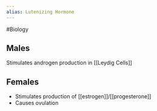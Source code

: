 ```yaml
---
alias: Lutenizing Hormone
---
```

#Biology
## Males
Stimulates androgen production in [[Leydig Cells]]
## Females
* Stimulates production of [[estrogen]]/[[progesterone]]
* Causes ovulation